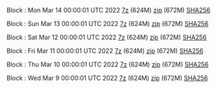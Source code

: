 Block : Mon Mar 14 00:00:01 UTC 2022 [7z](https://transfer.sh/VPTNvK/bootstrap.dat.20220314.7z) (624M) [zip](https://transfer.sh/bpQuEf/bootstrap.dat.20220314.zip) (672M) [SHA256](https://transfer.sh/BMkbv7/sha256.txt)

Block : Sun Mar 13 00:00:01 UTC 2022 [7z](https://transfer.sh/OF6wzF/bootstrap.dat.20220313.7z) (624M) [zip](https://transfer.sh/iknFRc/bootstrap.dat.20220313.zip) (672M) [SHA256](https://transfer.sh/EuGicB/sha256.txt)

Block : Sat Mar 12 00:00:01 UTC 2022 [7z](https://transfer.sh/W6rwd8/bootstrap.dat.20220312.7z) (624M) [zip](https://transfer.sh/ml2ebe/bootstrap.dat.20220312.zip) (672M) [SHA256](https://transfer.sh/Wf9a62/sha256.txt)

Block : Fri Mar 11 00:00:01 UTC 2022 [7z](https://transfer.sh/NzWs7d/bootstrap.dat.20220311.7z) (624M) [zip](https://transfer.sh/6fnc0j/bootstrap.dat.20220311.zip) (672M) [SHA256](https://transfer.sh/O7GyVS/sha256.txt)

Block : Thu Mar 10 00:00:01 UTC 2022 [7z](https://transfer.sh/2G2bL2/bootstrap.dat.20220310.7z) (624M) [zip](https://transfer.sh/pmB0At/bootstrap.dat.20220310.zip) (672M) [SHA256](https://transfer.sh/SyUtT8/sha256.txt)

Block : Wed Mar  9 00:00:01 UTC 2022 [7z](https://transfer.sh/tchDzz/bootstrap.dat.20220309.7z) (624M) [zip](https://transfer.sh/jnaDW3/bootstrap.dat.20220309.zip) (672M) [SHA256](https://transfer.sh/KWpuOx/sha256.txt)
